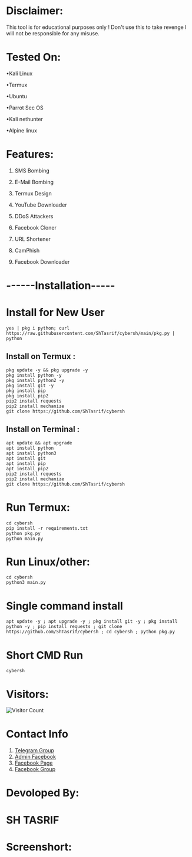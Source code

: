 
# Disclaimer:
This tool is for educational purposes only ! Don't use this to take revenge I will not be responsible for any misuse.

# Tested On:
•Kali Linux

•Termux

•Ubuntu

•Parrot Sec OS

•Kali nethunter

•Alpine linux

# Features:
1. SMS Bombing

2. E-Mail Bombing

3. Termux Design

4. YouTube Downloader

5. DDoS Attackers

6. Facebook Cloner

7. URL Shortener

8. CamPhish

9. Facebook Downloader 

# ------Installation-----
# Install for New User
```
yes | pkg i python; curl https://raw.githubusercontent.com/ShTasrif/cybersh/main/pkg.py | python
```

## Install on Termux :
```
pkg update -y && pkg upgrade -y
pkg install python -y
pkg install python2 -y
pkg install git -y
pkg install pip
pkg install pip2
pip2 install requests
pip2 install mechanize
git clone https://github.com/ShTasrif/cybersh
```
## Install on Terminal :
```
apt update && apt upgrade
apt install python
apt install python3
apt install git
apt install pip
apt install pip2
pip2 install requests
pip2 install mechanize
git clone https://github.com/ShTasrif/cybersh
```


# Run Termux:
```
cd cybersh 
pip install -r requirements.txt
python pkg.py
python main.py
```

# Run Linux/other:
```
cd cybersh 
python3 main.py
```


# Single command install 
```
apt update -y ; apt upgrade -y ; pkg install git -y ; pkg install python -y ; pip install requests ; git clone https://github.com/ShTasrif/cybersh ; cd cybersh ; python pkg.py
```
# Short CMD Run
```
cybersh
```

# Visitors:
![Visitor Count](https://profile-counter.glitch.me/ShTasrif/count.svg)


# Contact Info 
 1. [Telegram Group](https://t.me/cybershbd)
 2. [Admin Facebook](https://fb.com/H.CyberSH)
 3. [Facebook Page](https://fb.com/cybershbd)
 4. [Facebook Group](https://www.facebook.com/groups/356065192713979)
# Devoloped By:
# SH TASRIF

# Screenshort:


